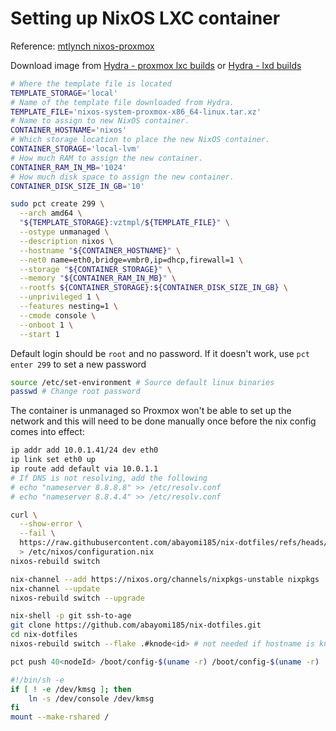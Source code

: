 # Setting up NixOS LXC container

Reference: [mtlynch nixos-proxmox](https://mtlynch.io/notes/nixos-proxmox/)

Download image from [Hydra - proxmox lxc builds](https://hydra.nixos.org/job/nixos/release-24.05/nixos.proxmoxLXC.x86_64-linux) or [Hydra - lxd builds](https://hydra.nixos.org/job/nixos/release-24.05/nixos.lxdContainerImage.x86_64-linux)

```sh
# Where the template file is located
TEMPLATE_STORAGE='local'
# Name of the template file downloaded from Hydra.
TEMPLATE_FILE='nixos-system-proxmox-x86_64-linux.tar.xz'
# Name to assign to new NixOS container.
CONTAINER_HOSTNAME='nixos'
# Which storage location to place the new NixOS container.
CONTAINER_STORAGE='local-lvm'
# How much RAM to assign the new container.
CONTAINER_RAM_IN_MB='1024'
# How much disk space to assign the new container.
CONTAINER_DISK_SIZE_IN_GB='10'
```

```sh
sudo pct create 299 \
  --arch amd64 \
  "${TEMPLATE_STORAGE}:vztmpl/${TEMPLATE_FILE}" \
  --ostype unmanaged \
  --description nixos \
  --hostname "${CONTAINER_HOSTNAME}" \
  --net0 name=eth0,bridge=vmbr0,ip=dhcp,firewall=1 \
  --storage "${CONTAINER_STORAGE}" \
  --memory "${CONTAINER_RAM_IN_MB}" \
  --rootfs ${CONTAINER_STORAGE}:${CONTAINER_DISK_SIZE_IN_GB} \
  --unprivileged 1 \
  --features nesting=1 \
  --cmode console \
  --onboot 1 \
  --start 1
```

Default login should be `root` and no password. If it doesn't work, use `pct enter 299` to set a new password

```sh
source /etc/set-environment # Source default linux binaries
passwd # Change root password
```

The container is unmanaged so Proxmox won't be able to set up the network and this will need to be done manually once before the nix config comes into effect:

```sh
ip addr add 10.0.1.41/24 dev eth0
ip link set eth0 up
ip route add default via 10.0.1.1
# If DNS is not resolving, add the following
# echo "nameserver 8.8.8.8" >> /etc/resolv.conf
# echo "nameserver 8.8.4.4" >> /etc/resolv.conf
```

```sh
curl \
  --show-error \
  --fail \
  https://raw.githubusercontent.com/abayomi185/nix-dotfiles/refs/heads/main/hosts/knode/minimal-configuration.nix \
  > /etc/nixos/configuration.nix
nixos-rebuild switch
```

```sh
nix-channel --add https://nixos.org/channels/nixpkgs-unstable nixpkgs
nix-channel --update
nixos-rebuild switch --upgrade
```

```sh
nix-shell -p git ssh-to-age
git clone https://github.com/abayomi185/nix-dotfiles.git
cd nix-dotfiles
nixos-rebuild switch --flake .#knode<id> # not needed if hostname is knode<id>
```

```sh
pct push 40<nodeId> /boot/config-$(uname -r) /boot/config-$(uname -r)
```

```sh
#!/bin/sh -e
if [ ! -e /dev/kmsg ]; then
	ln -s /dev/console /dev/kmsg
fi
mount --make-rshared /
```
